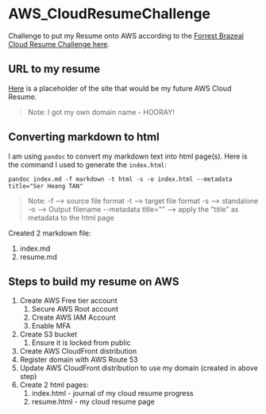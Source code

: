 # AWS_CloudResumeChallenge
Challenge to put my Resume onto AWS according to the [Forrest Brazeal Cloud Resume Challenge here](https://cloudresumechallenge.dev/docs/the-challenge/aws/).  

## URL to my resume  
[Here](https://resume.serheang.com/) is a placeholder of the site that would be my future AWS Cloud Resume.  
  > Note: I got my own domain name - HOORAY!

## Converting markdown to html  
I am using `pandoc` to convert my markdown text into html page(s).  Here is the command I used to generate the `index.html`:  
```
pandoc index.md -f markdown -t html -s -o index.html --metadata title="Ser Heang TAN"  
```
> Note: 
> -f --> source file format 
> -t --> target file format 
> -s --> standalone 
> -o --> Output filename 
> --metadata title="" --> apply the "title" as metadata to the html page  

Created 2 markdown file:
1. index.md
2. resume.md

## Steps to build my resume on AWS
1. Create AWS Free tier account
   1. Secure AWS Root account
   2. Create AWS IAM Account
   3. Enable MFA
2. Create S3 bucket
   1. Ensure it is locked from public  
3. Create AWS CloudFront distribution  
4. Register domain with AWS Route 53  
5. Update AWS CloudFront distribution to use my domain (created in above step)  
6. Create 2 html pages:  
    1. index.html - journal of my cloud resume progress
    2. resume.html - my cloud resume page

